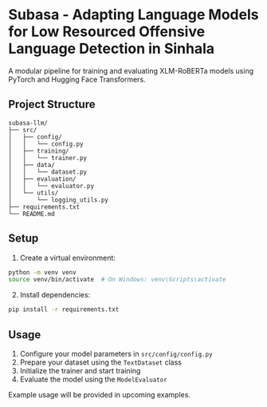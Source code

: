 # Subasa - Adapting Language Models for Low Resourced Offensive Language Detection in Sinhala

A modular pipeline for training and evaluating XLM-RoBERTa models using PyTorch and Hugging Face Transformers.

## Project Structure

```
subasa-llm/
├── src/
│   ├── config/
│   │   └── config.py
│   ├── training/
│   │   └── trainer.py
│   ├── data/
│   │   └── dataset.py
│   ├── evaluation/
│   │   └── evaluator.py
│   └── utils/
│       └── logging_utils.py
├── requirements.txt
└── README.md
```

## Setup

1. Create a virtual environment:
```bash
python -m venv venv
source venv/bin/activate  # On Windows: venv\Scripts\activate
```

2. Install dependencies:
```bash
pip install -r requirements.txt
```

## Usage

1. Configure your model parameters in `src/config/config.py`
2. Prepare your dataset using the `TextDataset` class
3. Initialize the trainer and start training
4. Evaluate the model using the `ModelEvaluator`

Example usage will be provided in upcoming examples.